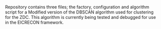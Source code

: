 Repository contains three files; the factory, configuration and algorithm script for a Modified version of the DBSCAN algorithm used for clustering for the ZDC. This algorithm is currently being tested and debugged for use in the EICRECON framework. 
